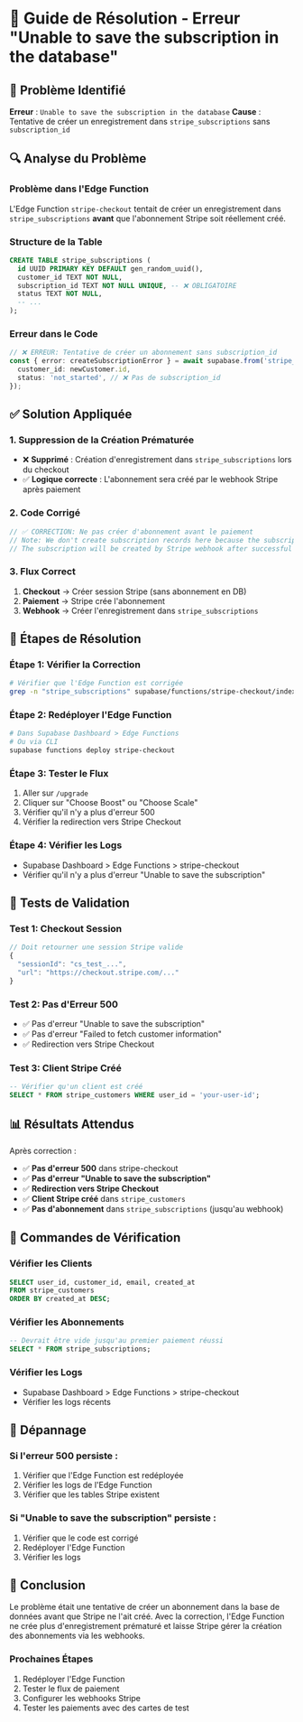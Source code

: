 # 🔧 Guide de Résolution - Erreur "Unable to save the subscription in the database"

## 🎯 **Problème Identifié**

**Erreur** : `Unable to save the subscription in the database`
**Cause** : Tentative de créer un enregistrement dans `stripe_subscriptions` sans `subscription_id`

## 🔍 **Analyse du Problème**

### **Problème dans l'Edge Function**
L'Edge Function `stripe-checkout` tentait de créer un enregistrement dans `stripe_subscriptions` **avant** que l'abonnement Stripe soit réellement créé.

### **Structure de la Table**
```sql
CREATE TABLE stripe_subscriptions (
  id UUID PRIMARY KEY DEFAULT gen_random_uuid(),
  customer_id TEXT NOT NULL,
  subscription_id TEXT NOT NULL UNIQUE, -- ❌ OBLIGATOIRE
  status TEXT NOT NULL,
  -- ...
);
```

### **Erreur dans le Code**
```typescript
// ❌ ERREUR: Tentative de créer un abonnement sans subscription_id
const { error: createSubscriptionError } = await supabase.from('stripe_subscriptions').insert({
  customer_id: newCustomer.id,
  status: 'not_started', // ❌ Pas de subscription_id
});
```

## ✅ **Solution Appliquée**

### **1. Suppression de la Création Prématurée**
- ❌ **Supprimé** : Création d'enregistrement dans `stripe_subscriptions` lors du checkout
- ✅ **Logique correcte** : L'abonnement sera créé par le webhook Stripe après paiement

### **2. Code Corrigé**
```typescript
// ✅ CORRECTION: Ne pas créer d'abonnement avant le paiement
// Note: We don't create subscription records here because the subscription doesn't exist yet
// The subscription will be created by Stripe webhook after successful payment
```

### **3. Flux Correct**
1. **Checkout** → Créer session Stripe (sans abonnement en DB)
2. **Paiement** → Stripe crée l'abonnement
3. **Webhook** → Créer l'enregistrement dans `stripe_subscriptions`

## 🚀 **Étapes de Résolution**

### **Étape 1: Vérifier la Correction**
```bash
# Vérifier que l'Edge Function est corrigée
grep -n "stripe_subscriptions" supabase/functions/stripe-checkout/index.ts
```

### **Étape 2: Redéployer l'Edge Function**
```bash
# Dans Supabase Dashboard > Edge Functions
# Ou via CLI
supabase functions deploy stripe-checkout
```

### **Étape 3: Tester le Flux**
1. Aller sur `/upgrade`
2. Cliquer sur "Choose Boost" ou "Choose Scale"
3. Vérifier qu'il n'y a plus d'erreur 500
4. Vérifier la redirection vers Stripe Checkout

### **Étape 4: Vérifier les Logs**
- Supabase Dashboard > Edge Functions > stripe-checkout
- Vérifier qu'il n'y a plus d'erreur "Unable to save the subscription"

## 🧪 **Tests de Validation**

### **Test 1: Checkout Session**
```javascript
// Doit retourner une session Stripe valide
{
  "sessionId": "cs_test_...",
  "url": "https://checkout.stripe.com/..."
}
```

### **Test 2: Pas d'Erreur 500**
- ✅ Pas d'erreur "Unable to save the subscription"
- ✅ Pas d'erreur "Failed to fetch customer information"
- ✅ Redirection vers Stripe Checkout

### **Test 3: Client Stripe Créé**
```sql
-- Vérifier qu'un client est créé
SELECT * FROM stripe_customers WHERE user_id = 'your-user-id';
```

## 📊 **Résultats Attendus**

Après correction :
- ✅ **Pas d'erreur 500** dans stripe-checkout
- ✅ **Pas d'erreur "Unable to save the subscription"**
- ✅ **Redirection vers Stripe Checkout**
- ✅ **Client Stripe créé** dans `stripe_customers`
- ✅ **Pas d'abonnement** dans `stripe_subscriptions` (jusqu'au webhook)

## 🔧 **Commandes de Vérification**

### **Vérifier les Clients**
```sql
SELECT user_id, customer_id, email, created_at 
FROM stripe_customers 
ORDER BY created_at DESC;
```

### **Vérifier les Abonnements**
```sql
-- Devrait être vide jusqu'au premier paiement réussi
SELECT * FROM stripe_subscriptions;
```

### **Vérifier les Logs**
- Supabase Dashboard > Edge Functions > stripe-checkout
- Vérifier les logs récents

## 🚨 **Dépannage**

### **Si l'erreur 500 persiste :**
1. Vérifier que l'Edge Function est redéployée
2. Vérifier les logs de l'Edge Function
3. Vérifier que les tables Stripe existent

### **Si "Unable to save the subscription" persiste :**
1. Vérifier que le code est corrigé
2. Redéployer l'Edge Function
3. Vérifier les logs

## 🎉 **Conclusion**

Le problème était une tentative de créer un abonnement dans la base de données avant que Stripe ne l'ait créé. Avec la correction, l'Edge Function ne crée plus d'enregistrement prématuré et laisse Stripe gérer la création des abonnements via les webhooks.

### **Prochaines Étapes**
1. Redéployer l'Edge Function
2. Tester le flux de paiement
3. Configurer les webhooks Stripe
4. Tester les paiements avec des cartes de test
